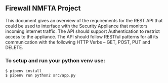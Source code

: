 ## Firewall NMFTA Project

This document gives an overview of the requirements for the REST API that could be used to interface with the Security Appliance that monitors incoming internet traffic. The API should support Authentication to restrict access to the appliance. The API should follow RESTful patterns for all its communication with the following HTTP Verbs – GET, POST, PUT and DELETE.

### To setup and run your python venv use:
```
$ pipenv install
$ pipenv run python2 src/app.py	 
